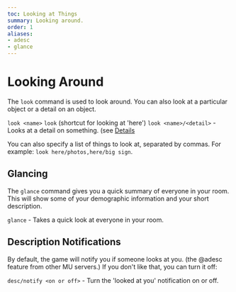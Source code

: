 ```yaml
---
toc: Looking at Things
summary: Looking around.
order: 1
aliases:
- adesc
- glance
---
```

# Looking Around

The `look` command is used to look around.  You can also look at a particular object or a detail on an object.

`look <name>`
`look`  (shortcut for looking at 'here')
`look <name>/<detail>` - Looks at a detail on something. (see [Details](/help/details)

You can also specify a list of things to look at, separated by commas.  For example:  `look here/photos,here/big sign`.

## Glancing

The `glance` command gives you a quick summary of everyone in your room.  This will show some of your demographic information and your short description.

`glance` - Takes a quick look at everyone in your room.

## Description Notifications

By default, the game will notify you if someone looks at you. (the @adesc feature from other MU servers.) If you don't like that, you can turn it off:

`desc/notify <on or off>` - Turn the 'looked at you' notification on or off.
